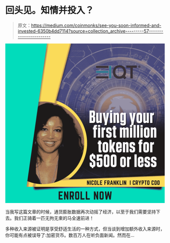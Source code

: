 # 回头见。知情并投入？

> 原文：<https://medium.com/coinmonks/see-you-soon-informed-and-invested-6350b4dd7114?source=collection_archive---------57----------------------->

![](img/ec4581c5dc2ece0bdc9ba6226fc7756c.png)

当我写这篇文章的时候，通货膨胀数据再次动摇了经济，以至于我们需要坚持下去。我们正骑着一匹无拘无束的马全速前进！

多种收入来源被证明是享受舒适生活的一种方式，但当谈到增加额外收入来源时，你可能有点被误导了:加密货币。数百万人在听负面新闻。然而在…